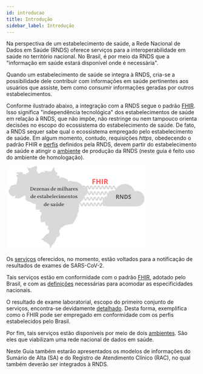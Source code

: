 ```yaml
---
id: introducao
title: Introdução
sidebar_label: Introdução
---
```


Na perspectiva de um estabelecimento de saúde, a Rede Nacional de Dados em Saúde (RNDS) oferece serviços
para a interoperabilidade em saúde no território nacional. No Brasil, é por meio da RNDS que a "informação em saúde estará disponível
onde é necessária".

Quando um estabelecimento de saúde se integra à RNDS, cria-se a possibilidade dele contribuir com informações em saúde pertinentes aos usuários que assiste,
bem como consumir informações geradas por outros estabelecimentos.

Conforme ilustrado abaixo, a integração com a RNDS segue o padrão [FHIR](../intro/glossario#fhir). Isso significa "independência tecnológica" dos estabelecimentos de saúde em relação à RNDS, que não impõe, não restringe ou nem tampouco orienta decisões no escopo do ecossistema do estabelecimento de saúde. De fato, a RNDS sequer sabe qual o ecossistema empregado pelo estabelecimento de saúde. Em algum momento, contudo, requisições _https_, obedecendo o padrão FHIR e [perfis](../rnds/perfis) definidos pela RNDS, devem partir do estabelecimento de saúde e atingir o [ambiente](./ambientes) de produção da RNDS (neste guia é feito uso do ambiente de homologação).

![interoperabilidade](../static/img/rnds-brasil.png)

Os [serviços](./servicos) oferecidos, no momento, estão voltados para
a notificação de resultados de exames de SARS-CoV-2.

Tais serviços estão em conformidade com o padrão [FHIR](http://hl7.org/fhir/), adotado pelo Brasil, e com as [definições](./perfis) necessárias para acomodar as especificidades nacionais.

O resultado de exame laboratorial, escopo do primeiro conjunto de serviços, encontra-se devidamente [detalhado](./resultado). Desta forma, exemplifica como o
FHIR pode ser empregado em conformidade com os perfis estabelecidos
pelo Brasil.

Por fim, tais serviços estão disponíveis por meio de dois [ambientes](./ambientes). São eles que viabilizam uma rede nacional de dados em saúde.

Neste Guia também estarão apresentados os modelos de informações do Sumário de Alta (SA) e do Registro de Atendimento Clínico (RAC), no qual também deverão ser integrados à RNDS.
